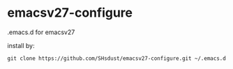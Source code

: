 # emacsv27-configure
.emacs.d for emacsv27

install by:
```
git clone https://github.com/SHsdust/emacsv27-configure.git ~/.emacs.d
```
